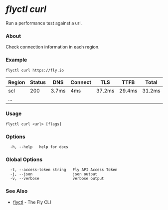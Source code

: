 # _flyctl curl_

Run a performance test against a url.

### About

Check connection information in each region.

### Example

```
flyctl curl https://fly.io
```

|Region|Status|DNS|Connect|TLS|TTFB|Total|
|------|------|---|-------|---|----|-----|
scl|200|3.7ms|4ms|37.2ms|29.4ms|31.2ms
|...

### Usage
```
flyctl curl <url> [flags]
```

### Options

```
  -h, --help   help for docs
```

### Global Options

```
  -t, --access-token string   Fly API Access Token
  -j, --json                  json output
  -v, --verbose               verbose output
```

### See Also

* [flyctl](/docs/flyctl/help/)	 - The Fly CLI

